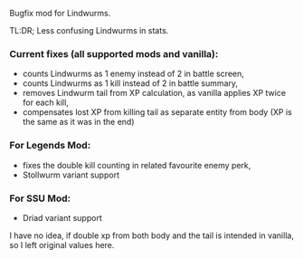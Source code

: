 Bugfix mod for Lindwurms.

TL:DR; Less confusing Lindwurms in stats.

### Current fixes (all supported mods and vanilla): 
- counts Lindwurms as 1 enemy instead of 2 in battle screen,
- counts Lindwurms as 1 kill instead of 2 in battle summary,
- removes Lindwurm tail from XP calculation, as vanilla applies XP twice for each kill,
- compensates lost XP from killing tail as separate entity from body (XP is the same as it was in the end)

### For Legends Mod:
- fixes the double kill counting in related favourite enemy perk, 
- Stollwurm variant support

### For SSU Mod:
- Driad variant support

I have no idea, if double xp from both body and the tail is intended in vanilla, so I left original values here. 